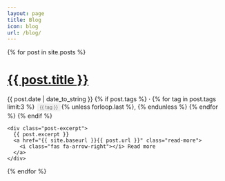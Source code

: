 ```yaml
---
layout: page
title: Blog
icon: blog
url: /blog/
---
```


<div class="posts">
  {% for post in site.posts %}
  <div class="post">
    <h1 class="post-title">
      <a href="{{ site.baseurl }}{{ post.url }}">
        <i class="fas fa-blog"></i>
        {{ post.title }}
      </a>
    </h1>
    <span class="post-date">
      <i class="fas fa-calendar-alt"></i>
      {{ post.date | date_to_string }}
      {% if post.tags %}
        &middot; 
        {% for tag in post.tags limit:3 %}
          <span class="tag"><i class="fas fa-tag"></i> {{ tag }}</span>{% unless forloop.last %}, {% endunless %}
        {% endfor %}
      {% endif %}
    </span>
    
    <div class="post-excerpt">
      {{ post.excerpt }}
      <a href="{{ site.baseurl }}{{ post.url }}" class="read-more">
        <i class="fas fa-arrow-right"></i> Read more
      </a>
    </div>
  </div>
  {% endfor %}
</div>

<style>
.tag {
  display: inline-block;
  padding: 2px 6px;
  margin: 2px;
  background-color: #f1f1f1;
  border-radius: 3px;
  font-size: 0.8em;
  color: #666;
}

.post-excerpt {
  margin-top: 1rem;
}

.read-more {
  display: inline-block;
  margin-top: 0.5rem;
  font-weight: bold;
  color: #268bd2;
}

.read-more:hover {
  text-decoration: none;
  color: #1e6ba8;
}
</style> 